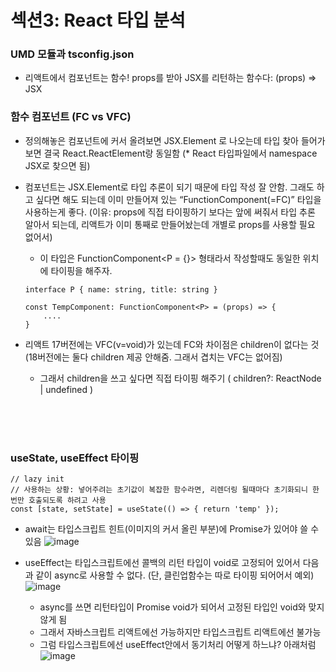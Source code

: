 # 섹션3: React 타입 분석

### UMD 모듈과 tsconfig.json

- 리액트에서 컴포넌트는 함수! props를 받아 JSX를 리턴하는 함수다: (props) ⇒ JSX

### 함수 컴포넌트 (FC vs VFC)

- 정의해놓은 컴포넌트에 커서 올려보면 JSX.Element 로 나오는데 타입 찾아 들어가보면 결국 React.ReactElement랑 동일함 (* React 타입파일에서 namespace JSX로 찾으면 됨)
- 컴포넌트는 JSX.Element로 타입 추론이 되기 때문에 타입 작성 잘 안함. 그래도 하고 싶다면 해도 되는데 이미 만들어져 있는 “FunctionComponent(=FC)” 타입을 사용하는게 좋다. (이유: props에 직접 타이핑하기 보다는 앞에 써줘서 타입 추론 알아서 되는데, 리액트가 이미 통째로 만들어놨는데 개별로 props를 사용할 필요 없어서)
    - 이 타입은 FunctionComponent<P = {}> 형태라서 작성할때도 동일한 위치에 타이핑을 해주자.
    
    ```tsx
    interface P { name: string, title: string }
    
    const TempComponent: FunctionComponent<P> = (props) => {
        ....
    }
    ```
    
- 리액트 17버전에는 VFC(v=void)가 있는데 FC와 차이점은 children이 없다는 것 (18버전에는 둘다 children 제공 안해줌. 그래서 겹치는 VFC는 없어짐)
    - 그래서 children을 쓰고 싶다면 직접 타이핑 해주기 ( children?: ReactNode | undefined )


<br/><br/><br/>


### useState, useEffect 타이핑

```tsx
// lazy init
// 사용하는 상황: 넣어주려는 초기값이 복잡한 함수라면, 리렌더링 될때마다 초기화되니 한번만 호출되도록 하려고 사용
const [state, setState] = useState(() => { return 'temp' });
```

- await는 타입스크립트 힌트(이미지의 커서 올린 부분)에 Promise가 있어야 쓸 수 있음
![image](https://github.com/yellyB/lecture-typescript/assets/50893303/41d567ef-deba-4d72-82b1-8b879b85c662)

- useEffect는 타입스크립트에선 콜백의 리턴 타입이 void로 고정되어 있어서 다음과 같이 async로 사용할 수 없다. (단, 클린업함수는 따로 타이핑 되어어서 예외)  
![image](https://github.com/yellyB/lecture-typescript/assets/50893303/742b582d-6235-4a42-9131-b522bab511fd)
    - async를 쓰면 리턴타입이 Promise void가 되어서 고정된 타입인 void와 맞지 않게 됨
    - 그래서 자바스크립트 리액트에선 가능하지만 타입스크립트 리액트에선 불가능
    - 그럼 타입스크립트에선 useEffect안에서 동기처리 어떻게 하느냐? 아래처럼  
      ![image](https://github.com/yellyB/lecture-typescript/assets/50893303/3f558399-d891-4107-bed7-e6b229d2596a)

